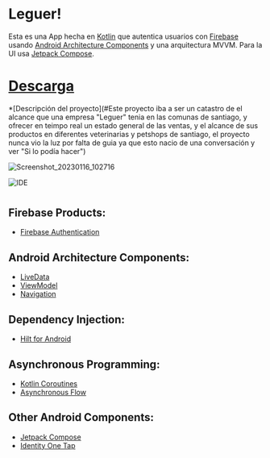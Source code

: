 # Leguer!
Esta es una App hecha en [Kotlin][1] que autentica usuarios con [Firebase][2] usando [Android Architecture Components][3] y una arquitectura MVVM. Para la UI usa [Jetpack Compose][7].

# [Descarga][20]



*[Descripción del proyecto](#Este proyecto iba a ser un catastro de el alcance que una empresa "Leguer" tenia en las comunas de santiago,
y ofrecer en teimpo real un estado general de las ventas, y el alcance de sus productos en diferentes veterinarias y petshops de santiago,
el proyecto nunca vio la luz por falta de guia ya que esto nacio de una conversación y ver "Si lo podía hacer")

![Screenshot_20230116_102716](https://user-images.githubusercontent.com/79352801/212693490-128fa778-5556-4481-8f5b-a88dba33282f.png)


![IDE](https://user-images.githubusercontent.com/79352801/212693526-d3c3bf59-7eda-4a96-b165-d29e7620bde2.png)
 #

## Firebase Products:
* [Firebase Authentication][2]

## Android Architecture Components:
* [LiveData][4]
* [ViewModel][5]
* [Navigation][12]

## Dependency Injection:
* [Hilt for Android][6]

## Asynchronous Programming:
* [Kotlin Coroutines][8]
* [Asynchronous Flow][9]

## Other Android Components:
* [Jetpack Compose][7]
* [Identity One Tap][13]

[1]: https://kotlinlang.org/
[2]: https://firebase.google.com/docs/auth
[3]: https://developer.android.com/topic/libraries/architecture
[4]: https://developer.android.com/topic/libraries/architecture/livedata
[5]: https://developer.android.com/topic/libraries/architecture/viewmodel
[6]: https://developer.android.com/training/dependency-injection/hilt-android
[7]: https://developer.android.com/jetpack/compose
[13]: https://developers.google.com/identity/one-tap/android/get-started
[8]: https://kotlinlang.org/docs/coroutines-overview.html
[9]: https://kotlinlang.org/docs/flow.html
[12]: https://developer.android.com/guide/navigation
[20]: https://github.com/Billyflin/Leguer/blob/master/app-debug.apk
